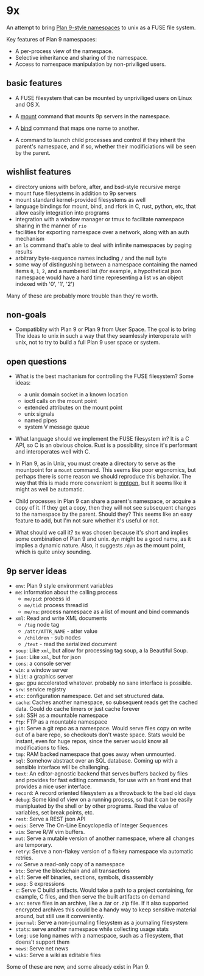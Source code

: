 9x
==

An attempt to bring [Plan 9-style namespaces](http://www.cs.bell-labs.com/sys/doc/names.html) to unix as a FUSE file system.

Key features of Plan 9 namespaces:

- A per-process view of the namespace.
- Selective inheritance and sharing of the namespace.
- Access to namespace manipulation by non-priviliged users.

basic features
--------------

- A FUSE filesystem that can be mounted by unpriviliged users on Linux and OS X.

- A [mount](http://man.cat-v.org/plan_9/1/bind) command that mounts 9p servers in the namespace.

- A [bind](http://man.cat-v.org/plan_9/1/bind) command that maps one name to another.

- A command to launch child processes and control if they inherit the parent's namespace, and if so, whether their modificiations will be seen by the parent.

wishlist features
-----------------

- directory unions with before, after, and bsd-style recursive merge
- mount fuse filesystems in addition to 9p servers
- mount standard kernel-provided filesystems as well
- language bindings for mount, bind, and rfork in C, rust, python, etc, that allow easily integration into programs
- integration with a window manager or tmux to facilitate namespace sharing in the manner of `rio`
- facilities for exporting namespace over a network, along with an auth mechanism
- an `ls` command that's able to deal with infinite namespaces by paging results
- arbitrary byte-sequence names including `/` and the null byte
- some way of distingushing between a namespace containing the named items `0`, `1`, `2`, and a numbered list (for example, a hypothetical json namespace would have a hard time representing a list vs an object indexed with '0', '1', '2')

Many of these are probably more trouble than they're worth.

non-goals
---------

- Compatiblity with Plan 9 or Plan 9 from User Space. The goal is to bring The ideas to unix in such a way that they seamlessly interoperate with unix, not to try to build a full Plan 9 user space or system.

open questions
--------------

- What is the best machanism for controlling the FUSE filesystem? Some ideas:
  - a unix domain socket in a known location
  - ioctl calls on the mount point
  - extended attributes on the mount point
  - unix signals
  - named pipes
  - system V message queue

- What language should we implement the FUSE filesystem in? It is a C API, so C is an obvious choice. Rust is a possibility, since it's performant and interoperates well with C.

- In Plan 9, as in Unix, you must create a directory to serve as the mountpoint for a `mount` command. This seems like poor ergonomics, but perhaps there is some reason we should reproduce this behavior. The way that this is made more convenient is [mntgen](http://plan9.bell-labs.com/magic/man2html/4/mntgen), but it seems like it might as well be automatic.

- Child processes in Plan 9 can share a parent's namespace, or acquire a copy of it. If they get a copy, then they will not see subsequent changes to the namespace by the parent. Should they? This seems like an easy feature to add, but I'm not sure whether it's useful or not.

- What should we call it? `9x` was chosen because it's short and implies some combination of Plan 9 and unix. `dyn` might be a good name, as it implies a dynamic nature. Also, it suggests `/dyn` as the mount point, which is quite unixy sounding.

9p server ideas
---------------

- `env`: Plan 9 style environment variables
- `me`: information about the calling process
  - `me/pid`: process id
  - `me/tid`: process thread id
  - `me/ns`: process namespace as a list of mount and bind commands
- `xml`: Read and write XML documents
  - `/tag` node tag
  - `/attr/ATTR_NAME` - atter value
  - `/children` - sub nodes
  - `/text` - read the serialized document
- `soup`: Like `xml`, but allow for processing tag soup, a la Beautiful Soup.
- `json`: Like `xml`, but for json
- `cons`: a console server
- `win`: a window server
- `blit`: a graphics server
- `gpu`: gpu accelerated whatever. probably no sane interface is possible.
- `srv`: service registry
- `etc`: configuration namespace. Get and set structured data.
- `cache`: Caches another namespace, so subsequent reads get the cached data. Could do cache timers or just cache forever
- `ssh`: SSH as a mountable namespace
- `ftp`: FTP as a mountable namespace
- `git`: Serve a git repo as a namespace. Would serve files copy on write out of a bare repo, so checkouts don't waste space. Stats would be instant, even for huge repos, since the server would know all modifications to files.
- `tmp`: RAM backed namespace that goes away when unmounted.
- `sql`: Somehow abstract over an SQL database. Coming up with a sensible interface will be challenging.
- `text`: An editor-agnostic backend that serves buffers backed by files and provides for fast editing commands, for use with an front end that provides a nice user interface.
- `record`: A record oriented filesystem as a throwback to the bad old days
- `debug`: Some kind of view on a running process, so that it can be easily manipluated by the shell or by other programs. Read the value of variables, set break points, etc.
- `rest`: Serve a REST json API
- `oeis`: Serve The On-Line Encyclopedia of Integer Sequences
- `vim`: Serve R/W vim buffers.
- `mut`: Serve a mutable version of another namespace, where all changes are temporary.
- `retry`: Serve a non-flakey version of a flakey namespace via automatic retries.
- `ro`: Serve a read-only copy of a namespace
- `btc`: Serve the blockchain and all transactions
- `elf`: Serve elf binaries, sections, symbols, disassembly
- `sexp`: S expressions
- `c`: Serve C build artifacts. Would take a path to a project containing, for example, C files, and then serve the built artifacts on demand
- `arc`: serve files in an archive, like a .tar or .zip file. If it also supported encrypted archives this could be a handy way to keep sensitive material around, but still use it conveniently.
- `journal`: Serve a non-journaling filesystem as a journaling filesystem
- `stats`: serve another namespace while collecting usage stats
- `long`: use long names with a namespace, such as a filesystem, that doens't support them
- `news`: Serve net news
- `wiki`: Serve a wiki as editable files

Some of these are new, and some already exist in Plan 9.
